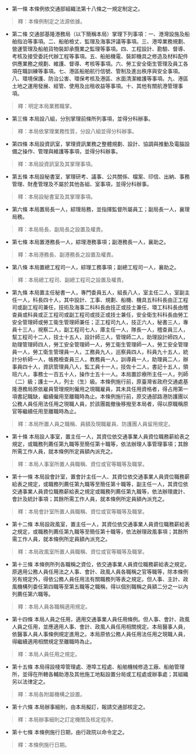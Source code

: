 * 第一條 本條例依交通部組織法第十八條之一規定制定之。

> 釋：本條例制定之法源依據。

* 第二條 交通部基隆港務局（以下簡稱本局）掌理下列事項：一、港灣設施及船舶指泊等事項。二、船舶檢丈、監理及海事評議等事項。三、港埠業務規劃、營運管理及船舶貨物裝卸承攬業之監理等事項。四、工程設計、勘驗、督導、考核及接受委託代辦工程等事項。五、船舶機電、裝卸機具之修造及材料配件供應業務之規劃、維護、督導、考核等事項。六、勞工安全衛生管理及員工各項在職訓練等事項。七、港區船舶航行信號、管制及進出秩序與安全事項。八、環境保護、防治公害、環保考核及港區、水面清潔維護等事項。九、港區土地之運用發展、經管、使用及出租收益等事項。十、其他有關航港管理事項。

> 釋：明定本局業務職掌。

* 第三條 本局設八組，分別掌理前條所列事項，並得分科辦事。

> 釋：本局依掌理業務性質，分設八組並得分科辦事。

* 第四條 本局設資訊室，掌理資訊業務之整體規劃、設計、協調與推動及電腦設備之操作、管理與維護等事項，並得分科辦事。

> 釋：本局設資訊室及其掌理事項。

* 第五條 本局設秘書室，掌理研考、議事、公共關係、檔案、印信、出納、事務管理、財產管理及不屬於其他各組、室事項，並得分科辦事。

> 釋：本局設秘書室及其掌理事項。

* 第六條 本局置局長一人，綜理局務，並指揮監督所屬員工；副局長一人，襄理局務。

> 釋：本局局長、副局長之設置及權責。

* 第七條 本局置港務長一人，綜理港務事項；副港務長一人，襄助之。

> 釋：本局港務長、副港務長之設置及權責。

* 第八條 本局置總工程司一人，綜理工務事項；副總工程司一人，襄助之。

> 釋：本局總工程司、副總工程司之設置及權責。

* 第九條 本局置主任秘書一人，專門委員五人，組長八人，室主任二人，室副主任一人，科長四十人，其中設計、工事、規劃、船機、機具五科科長由正工程司或副工程司兼任，技術及海事二科科長由技正或技士兼任，環工科科長由稽查員或科員或正工程司或副工程司或技正或技士兼任，安全衛生科科長由勞工安全管理師或勞工衛生管理師兼任；正工程司九人，技正六人，秘書三人，專員十三人，視察二人，副工程司七人，庫主任一人，隊長一人，稽查員三人，幫工程司十二人，技士十五人，設計師三人，管理師二人，助理設計師四人，助理管理師四人，勞工安全管理師一人，勞工衛生管理師一人，勞工安全管理員一人，勞工衛生管理員一人，工務員九人，巡察員四人，科員九十五人，統計分析師一人，帳務檢查員三人，教務員一人，訓導員一人，助理員二人，辦事員四十人，資訊管理員八人，監工員十一人，技佐十二人，書記十五人，領班六人，事務士一百五十人，操作士五十一人。本局置診療所主任一人，列師（二）級；護士一人，列士（生）級。本條例施行前，原臺灣省政府交通處基隆港務局原依雇員管理規則僱用之現職雇員，其未具任用資格者，得占用第一項書記職缺，繼續僱用至離職時為止。本條例施行前，原交通部路港防護團以公務人員任用法任用之現職人員，於該團裁撤後移撥至本局者，得以原職稱原官等繼續任用至離職時為止。

> 釋：本局所置人員之職稱、員額及現職雇員、防護團人員留用規定。

* 第十條 本局設人事室，置主任一人，其資位依交通事業人員資位職務薪給表之規定，或職務列薦任第九職等至簡任第十職等，依法辦理人事管理事項；其餘所需工作人員，就本條例所定員額內派充之。

> 釋：本局人事室所置人員職稱、資位或官等職等及職掌。

* 第十一條 本局設會計室，置會計主任一人、其資位依交通事業人員資位職務薪給表之規定，或職務列薦任第九職等至簡任第十職等，副主任一人，其資位依交通事業人員資位職務薪給表之規定或職務列薦任第九職等，依法辦理歲計、會計及統計事項；其餘所需工作人員，就本條例所定員額內派充之。

> 釋：本局會計室所置人員職稱、資位或官等職等及職掌。

* 第十二條 本局設政風室，置主任一人，其資位依交通事業人員資位職務薪給表之規定，或職務列薦任第九職等至簡任第十職等，依法辦理政風事項；其餘所需工作人員，就本條例所定員額內派充之。

> 釋：本局政風室所置人員職稱、資位或官等職等及職掌。

* 第十三條 本條例所列各職稱之資位，依交通事業人員資位職務薪給表之規定。原適用公務人員任用法之人事、會計、政風人員各職稱之官等職等，除本條例另有規定外，得依公務人員任用法有關職務列等表之規定。但人事、主計、政風機構列委任第四職等至第五職等之職稱，得以個別職稱之員額二分之一以內列薦任第六職等。

> 釋：本局人員各職稱適用規定。

* 第十四條 本局人員之任用，適用交通事業人員任用條例。但人事、會計、政風人員之任用，並應適用人事、會計、政風人員任用相關規定。本局醫事人員，依醫事人員人事條例規定進用之。本局原依公務人員任用法任用之現職人員，得繼續適用相關規定至離職時為止。

> 釋：本局人員任用之規定。

* 第十五條 本局得設棧埠管理處、港埠工程處、船舶機械修造工廠、船舶管理所，並得在所轄各輔助港及其他施工地點設置分局或工程處或辦事處；其組織另以法律定之。

> 釋：本局各附屬機構之設置。

* 第十六條 本局辦事細則，由本局擬訂，報請交通部核定之。

> 釋：本局辦事細則之訂定機關及核定程序。

* 第十七條 本條例施行日期，由行政院以命令定之。

> 釋：本條例施行日期。

